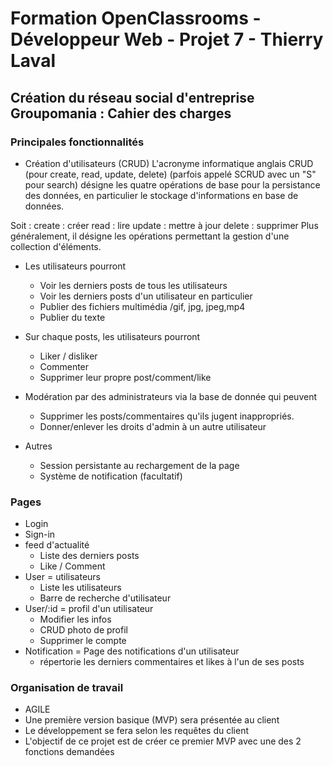 # Formation OpenClassrooms - Développeur Web - Projet 7 - Thierry Laval


## Création du réseau social d'entreprise Groupomania : Cahier des charges

### Principales fonctionnalités

- Création d'utilisateurs (CRUD)
L'acronyme informatique anglais CRUD (pour create, read, update, delete) (parfois appelé SCRUD avec un "S" pour search) désigne les quatre opérations de base pour la persistance des données, en particulier le stockage d'informations en base de données.

Soit :
create : créer
read : lire
update : mettre à jour
delete : supprimer
Plus généralement, il désigne les opérations permettant la gestion d'une collection d'éléments.

- Les utilisateurs pourront
  - Voir les derniers posts de tous les utilisateurs
  - Voir les derniers posts d'un utilisateur en particulier
  - Publier des fichiers multimédia /gif, jpg, jpeg,mp4
  - Publier du texte

- Sur chaque posts, les utilisateurs pourront
  - Liker / disliker
  - Commenter
  - Supprimer leur propre post/comment/like

- Modération par des administrateurs via la base de donnée qui peuvent
  - Supprimer les posts/commentaires qu'ils jugent inappropriés.
  - Donner/enlever les droits d'admin à un autre utilisateur

- Autres
  - Session persistante au rechargement de la page
  - Système de notification (facultatif)

### Pages
- Login
- Sign-in
- feed d'actualité
  - Liste des derniers posts
  - Like / Comment
- User = utilisateurs
  - Liste les utilisateurs
  - Barre de recherche d'utilisateur
- User/:id = profil d'un utilisateur
  - Modifier les infos
  - CRUD photo de profil
  - Supprimer le compte
- Notification = Page des notifications d'un utilisateur
  - répertorie les derniers commentaires et likes à l'un de ses posts

### Organisation de travail
- AGILE
- Une première version basique (MVP) sera présentée au client
- Le développement se fera selon les requêtes du client
- L'objectif de ce projet est de créer ce premier MVP avec une des 2 fonctions demandées
